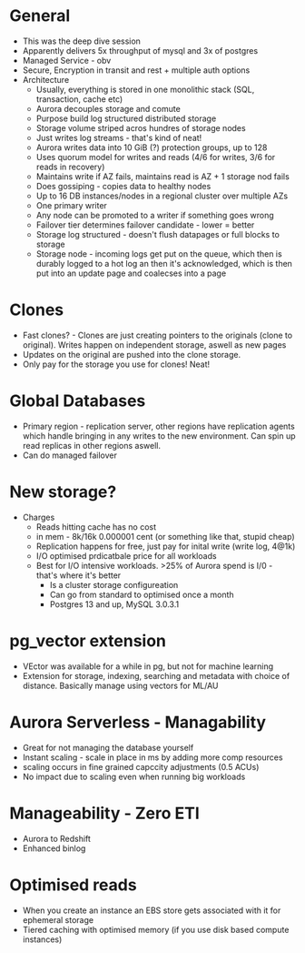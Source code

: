 # General

- This was the deep dive session
- Apparently delivers 5x throughput of mysql and 3x of postgres
- Managed Service - obv
- Secure, Encryption in transit and rest + multiple auth options
- Architecture
  - Usually, everything is stored in one monolithic stack (SQL, transaction, cache etc)
  - Aurora decouples storage and comute
  - Purpose build log structured distributed storage
  - Storage volume striped acros hundres of storage nodes
  - Just writes log streams - that's kind of neat!
  - Aurora writes data into 10 GiB (?) protection groups, up to 128
  - Uses quorum model for writes and reads (4/6 for writes, 3/6 for reads in recovery)
  - Maintains write if AZ fails, maintains read is AZ + 1 storage nod fails
  - Does gossiping - copies data to healthy nodes
  - Up to 16 DB instances/nodes in a regional cluster over multiple AZs
  - One primary writer
  - Any node can be promoted to a writer if something goes wrong
  - Failover tier determines failover candidate - lower = better
  - Storage log structured - doesn't flush datapages or full blocks to storage
  - Storage node - incoming logs get put on the queue, which then is durably logged to a hot log an then it's acknowledged, which is then put into an update page and coalecses into a page

# Clones

- Fast clones? - Clones are just creating pointers to the originals (clone to original). Writes happen on independent storage, aswell as new pages
- Updates on the original are pushed into the clone storage.
- Only pay for the storage you use for clones! Neat!

# Global Databases

- Primary region - replication server, other regions have replication agents which handle bringing in any writes to the new environment. Can spin up read replicas in other regions aswell.
- Can do managed failover

# New storage?

- Charges
  - Reads hitting cache has no cost
  - in mem - 8k/16k 0.000001 cent (or something like that, stupid cheap)
  - Replication happens for free, just pay for inital write (write log, 4@1k)
  - I/O optimised prdicatbale price for all workloads
  - Best for I/O intensive workloads. >25% of Aurora spend is I/0 - that's where it's better
    - Is a cluster storage configureation
    - Can go from standard to optimised once a month
    - Postgres 13 and up, MySQL 3.0.3.1

# pg_vector extension

- VEctor was available for a while in pg, but not for machine learning
- Extension for storage, indexing, searching and metadata with choice of distance. Basically manage using vectors for ML/AU

# Aurora Serverless - Managability

- Great for not managing the database yourself
- Instant scaling - scale in place in ms by adding more comp resources
- scaling occurs in fine grained capccity adjustments (0.5 ACUs)
- No impact due to scaling even when running big workloads

# Manageability - Zero ETl

- Aurora to Redshift
- Enhanced binlog

# Optimised reads

- When you create an instance an EBS store gets associated with it for ephemeral storage
- Tiered caching with optimised memory (if you use disk based compute instances)
